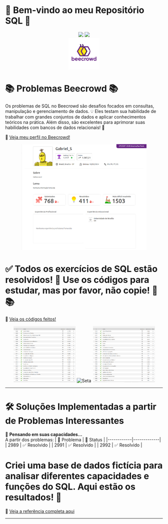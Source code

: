 # 🎉 Bem-vindo ao meu Repositório SQL 🎉

<div align="center">
  <img src="https://img.shields.io/badge/postgres-%23316192.svg?style=for-the-badge&logo=postgresql&logoColor=white">
  <img src="https://img.shields.io/badge/mysql-%234479A1.svg?style=for-the-badge&logo=mysql&logoColor=white">
</div>

<div align="center">
  <img src="Imagens/BEE.png" alt="Beecrowd" style="width:100px;">
</div>


# 📚 Problemas Beecrowd 📚

Os problemas de SQL no Beecrowd são desafios focados em consultas, manipulação e gerenciamento de dados. 💡 Eles testam sua habilidade de trabalhar com grandes conjuntos de dados e aplicar conhecimentos teóricos na prática. Além disso, são excelentes para aprimorar suas habilidades com bancos de dados relacionais! 🚀

🔗 [Veja meu perfil no Beecrowd!](https://judge.beecrowd.com/pt/profile/980945) 

<div align="center">
  <img src="Imagens/Perfil.png" alt="Beecrowd" style="width:400px;">
</div>

# ✅ Todos os exercícios de SQL estão resolvidos! 📘 Use os códigos para estudar, mas por favor, não copie! 🙏📚
  🔗 [Veja os códigos feitos!]() 
<div align="center">
  <img src="Imagens/SQL1.png" alt="Beecrowd" style="width:200px;">
  <img src="https://img.icons8.com/ios/50/000000/long-arrow-right.png" alt="Seta" style="width:150px;">
  <img src="Imagens/SQL2.png" alt="Beecrowd" style="width:200px;">
</div>


---

# 🛠️ Soluções Implementadas a partir de Problemas Interessantes

💭 **Pensando em suas capacidades...**  
A partir dos problemas: 
| 📝 Problema | 📌 Status   |
|------------|-------------|
| 2989       | ✅ Resolvido |
| 2991       | ✅ Resolvido |
| 2992       | ✅ Resolvido |

# Criei uma base de dados fictícia para analisar diferentes capacidades e funções do SQL. Aqui estão os resultados! 🎯
🔗 [Veja a referência completa aqui](https://www.example.com)

---

